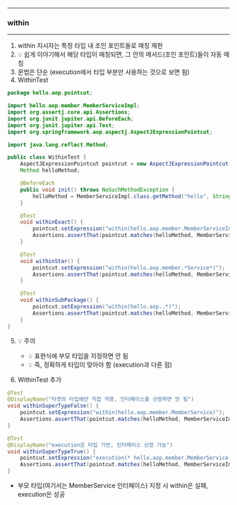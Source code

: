 -----
### within
-----
1. within 지시자는 특정 타입 내 조인 포인트들로 매칭 제한
2. 💡 쉽게 이야기해서 해당 타입이 매칭되면, 그 안의 메서드(조인 포인트)들이 자동 매칭
3. 문법은 단순 (execution에서 타입 부분만 사용하는 것으로 보면 됨)
4. WithinTest
```java
package hello.aop.pointcut;

import hello.aop.member.MemberServiceImpl;
import org.assertj.core.api.Assertions;
import org.junit.jupiter.api.BeforeEach;
import org.junit.jupiter.api.Test;
import org.springframework.aop.aspectj.AspectJExpressionPointcut;

import java.lang.reflect.Method;

public class WithinTest {
    AspectJExpressionPointcut pointcut = new AspectJExpressionPointcut();
    Method helloMethod;

    @BeforeEach
    public void init() throws NoSuchMethodException {
        helloMethod = MemberServiceImpl.class.getMethod("hello", String.class);
    }

    @Test
    void withinExact() {
        pointcut.setExpression("within(hello.aop.member.MemberServiceImpl)");
        Assertions.assertThat(pointcut.matches(helloMethod, MemberServiceImpl.class)).isTrue();
    }

    @Test
    void withinStar() {
        pointcut.setExpression("within(hello.aop.member.*Service*)");
        Assertions.assertThat(pointcut.matches(helloMethod, MemberServiceImpl.class)).isTrue();
    }

    @Test
    void withinSubPackage() {
        pointcut.setExpression("within(hello.aop..*)");
        Assertions.assertThat(pointcut.matches(helloMethod, MemberServiceImpl.class)).isTrue();
    }
} 
```

5. 💡 주의
   - 💡 표현식에 부모 타입을 지정하면 안 됨
   - 💡 즉, 정확하게 타입이 맞아야 함 (execution과 다른 점)

6. WithinTest 추가
```java
@Test
@DisplayName("타겟의 타입에만 직접 적용, 인터페이스를 선정하면 안 됨")
void withinSuperTypeFalse() {
    pointcut.setExpression("within(hello.aop.member.MemberService)");
    Assertions.assertThat(pointcut.matches(helloMethod, MemberServiceImpl.class)).isFalse();
}

@Test
@DisplayName("execution은 타입 기반, 인터페이스 선정 가능")
void withinSuperTypeTrue() {
    pointcut.setExpression("execution(* hello.aop.member.MemberService.*(..))");
    Assertions.assertThat(pointcut.matches(helloMethod, MemberServiceImpl.class)).isTrue();
}
```
  - 부모 타입(여기서는 MemberService 인터페이스) 지정 시 within은 실패, execution은 성공


